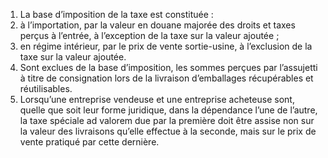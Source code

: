 1) La base d’imposition de la taxe est constituée :
1) à l’importation, par la valeur en douane majorée des droits et taxes perçus
à l’entrée, à l’exception de la taxe sur la valeur ajoutée ;
2) en régime intérieur, par le prix de vente sortie-usine, à l’exclusion de la taxe
sur la valeur ajoutée.
2) Sont exclues de la base d’imposition, les sommes perçues par l’assujetti à titre de
consignation lors de la livraison d’emballages récupérables et réutilisables.
3) Lorsqu’une entreprise vendeuse et une entreprise acheteuse sont, quelle que soit
leur forme juridique, dans la dépendance l’une de l’autre, la taxe spéciale ad valorem due par la première doit être assise non sur la valeur des livraisons qu’elle effectue à la seconde, mais sur le prix de vente pratiqué par cette dernière.